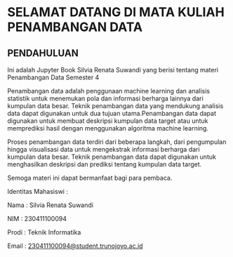 # SELAMAT DATANG DI MATA KULIAH PENAMBANGAN DATA 

## PENDAHULUAN

Ini adalah Jupyter Book Silvia Renata Suwandi yang berisi tentang materi Penambangan Data Semester 4

Penambangan data adalah penggunaan machine learning dan analisis statistik untuk menemukan pola dan informasi berharga lainnya dari kumpulan data besar. Teknik penambangan data yang mendukung analisis data dapat digunakan untuk dua tujuan utama.Penambangan data dapat digunakan untuk membuat deskripsi kumpulan data target atau untuk memprediksi hasil dengan menggunakan algoritma machine learning.

Proses penambangan data terdiri dari beberapa langkah, dari pengumpulan hingga visualisasi data untuk mengekstrak informasi berharga dari kumpulan data besar. Teknik penambangan data dapat digunakan untuk menghasilkan deskripsi dan prediksi tentang kumpulan data target.

Semoga materi ini dapat bermanfaat bagi para pembaca.

Identitas Mahasiswi : 

Nama  : Silvia Renata Suwandi

NIM   : 230411100094

Prodi : Teknik Informatika

Email : 230411100094@student.trunojoyo.ac.id


```{tableofcontents}
```
